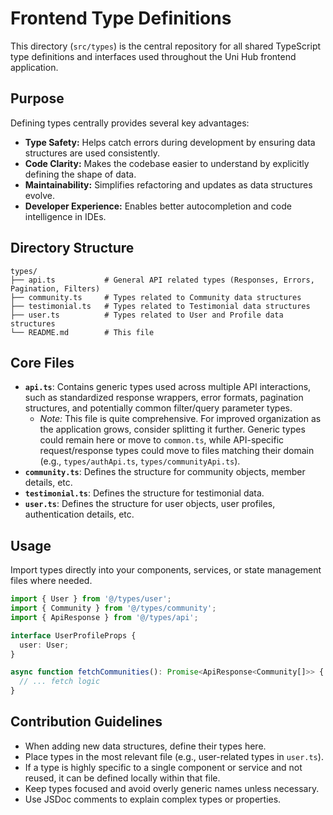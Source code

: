 # Frontend Type Definitions

This directory (`src/types`) is the central repository for all shared TypeScript type definitions and interfaces used throughout the Uni Hub frontend application.

## Purpose

Defining types centrally provides several key advantages:

-   **Type Safety:** Helps catch errors during development by ensuring data structures are used consistently.
-   **Code Clarity:** Makes the codebase easier to understand by explicitly defining the shape of data.
-   **Maintainability:** Simplifies refactoring and updates as data structures evolve.
-   **Developer Experience:** Enables better autocompletion and code intelligence in IDEs.

## Directory Structure

```
types/
├── api.ts           # General API related types (Responses, Errors, Pagination, Filters)
├── community.ts     # Types related to Community data structures
├── testimonial.ts   # Types related to Testimonial data structures
├── user.ts          # Types related to User and Profile data structures
└── README.md        # This file
```

## Core Files

-   **`api.ts`**: Contains generic types used across multiple API interactions, such as standardized response wrappers, error formats, pagination structures, and potentially common filter/query parameter types.
    -   *Note:* This file is quite comprehensive. For improved organization as the application grows, consider splitting it further. Generic types could remain here or move to `common.ts`, while API-specific request/response types could move to files matching their domain (e.g., `types/authApi.ts`, `types/communityApi.ts`).
-   **`community.ts`**: Defines the structure for community objects, member details, etc.
-   **`testimonial.ts`**: Defines the structure for testimonial data.
-   **`user.ts`**: Defines the structure for user objects, user profiles, authentication details, etc.

## Usage

Import types directly into your components, services, or state management files where needed.

```typescript
import { User } from '@/types/user';
import { Community } from '@/types/community';
import { ApiResponse } from '@/types/api';

interface UserProfileProps {
  user: User;
}

async function fetchCommunities(): Promise<ApiResponse<Community[]>> {
  // ... fetch logic
}
```

## Contribution Guidelines

-   When adding new data structures, define their types here.
-   Place types in the most relevant file (e.g., user-related types in `user.ts`).
-   If a type is highly specific to a single component or service and not reused, it can be defined locally within that file.
-   Keep types focused and avoid overly generic names unless necessary.
-   Use JSDoc comments to explain complex types or properties. 